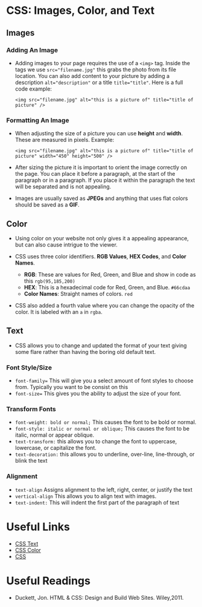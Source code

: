 # CSS: Images, Color, and Text

## Images

### Adding An Image

- Adding images to your page requires the use of a `<img>` tag. Inside the tags we use `src="filename.jpg"` this grabs the photo from its file location. You can also add content to your picture by adding a description `alt="description"` or a title `title="title"`. Here is a full code example:

    `<img src="filename.jpg" alt="this is a picture of" title="title of picture" />`

### Formatting An Image

- When adjusting the size of a picture you can use **height** and **width**. These are measured in pixels. Example:

    `<img src="filename.jpg" alt="this is a picture of" title="title of picture" width="450" height="500" />`

- After sizing the picture it is important to orient the image correctly on the page. You can place it before a paragraph, at the start of the paragraph or in a paragraph. If you place it within the paragraph the text will be separated and is not appealing.
- Images are usually saved as **JPEGs** and anything that uses flat colors should be saved as a **GIF**.

## Color

- Using color on your website not only gives it a appealing appearance, but can also cause intrigue to the viewer.

- CSS uses three color identifiers. **RGB Values**, **HEX Codes**, and **Color Names**.
  - **RGB**: These are values for Red, Green, and Blue and show in code as this `rgb(95,185,200)`
  - **HEX**: This is a hexadecimal code for Red, Green, and Blue.
        `#66cdaa`
  - **Color Names**: Straight names of colors.
        `red`
- CSS also added a fourth value where you can change the opacity of the color. It is labeled with an `a` in `rgba`.

## Text

- CSS allows you to change and updated the format of your text giving some flare rather than having the boring old default text.

### Font Style/Size

- `font-family=` This will give you a select amount of font styles to choose from. Typically you want to be consist on this
- `font-size=` This gives you the ability to adjust the size of your font.

### Transform Fonts

- `font-weight: bold or normal;` This causes the font to be bold or normal.
- `font-style: italic or normal or oblique;` This causes the font to be italic, normal or appear oblique.
- `text-transform:` this allows you to change the font to uppercase, lowercase, or capitalize the font.
- `text-decoration:` this allows you to underline, over-line, line-through, or blink the text

### Alignment

- `text-align` Assigns alignment to the left, right, center, or justify the text
- `vertical-align` This allows you to align text with images.
- `text-indent:` This will indent the first part of the paragraph of text

# Useful Links

- [CSS Text](https://www.w3schools.com/css/css_text.asp)
- [CSS Color](https://www.w3schools.com/css/css_colors.asp)
- [CSS](https://www.w3schools.com/css/default.asp)

# Useful Readings

- Duckett, Jon. HTML & CSS: Design and Build Web Sites. Wiley,2011.
